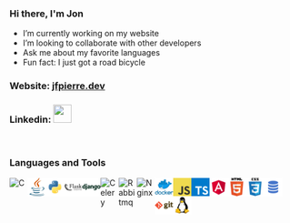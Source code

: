 ### Hi there, I'm Jon

- I’m currently working on my website
- I’m looking to collaborate with other developers
- Ask me about my favorite languages
- Fun fact: I just got a road bicycle

### Website: [jfpierre.dev][website]
### Linkedin: [<img height="32" width="32" src="https://cdn.jsdelivr.net/npm/simple-icons@v3/icons/linkedin.svg" />][linkedin]

<br />

### Languages and Tools
<!-- github language search -->

[<img align="left" alt="C" width="32px" src=
"https://raw.githubusercontent.com/simple-icons/simple-icons/0181b18da750e20a23b1602414d25c72116e8b93/icons/cplusplus.svg" />][C++]

[<img align="left" alt="Java" width="32px" src=
"https://raw.githubusercontent.com/github/explore/80688e429a7d4ef2fca1e82350fe8e3517d3494d/topics/java/java.png" />][java]

[<img align="left" alt="Python" width="32px" src=
"https://raw.githubusercontent.com/github/explore/80688e429a7d4ef2fca1e82350fe8e3517d3494d/topics/python/python.png" />][python]

[<img align="left" alt="Flask" width="32px" src=
"https://raw.githubusercontent.com/github/explore/80688e429a7d4ef2fca1e82350fe8e3517d3494d/topics/flask/flask.png" />][flask]

[<img align="left" alt="Django" width="32px" src=
"https://raw.githubusercontent.com/github/explore/80688e429a7d4ef2fca1e82350fe8e3517d3494d/topics/django/django.png" />][django]

[<img align="left" alt="Celery" width="32px" src=
"https://docs.celeryproject.org/en/stable/_static/celery_512.png" />][celery]

[<img align="left" alt="Rabbitmq" width="32px" src=
"https://www.rabbitmq.com/img/rabbitmq_logo_strap.png" />][rabbitmq]

[<img align="left" alt="Nginx" width="32px" src=
"https://nginx.org/nginx.png" />][nginx]

[<img align="left" alt="Docker" width="32px" src=
"https://raw.githubusercontent.com/github/explore/80688e429a7d4ef2fca1e82350fe8e3517d3494d/topics/docker/docker.png" />][docker]

[<img align="left" alt="JavaScript" width="32px" src=
"https://raw.githubusercontent.com/github/explore/80688e429a7d4ef2fca1e82350fe8e3517d3494d/topics/javascript/javascript.png" />][javascript]

[<img align="left" alt="" width="32px" src=
"https://raw.githubusercontent.com/github/explore/80688e429a7d4ef2fca1e82350fe8e3517d3494d/topics/typescript/typescript.png" />][typescript]

[<img align="left" alt="Angular" width="32px" src=
"https://raw.githubusercontent.com/github/explore/80688e429a7d4ef2fca1e82350fe8e3517d3494d/topics/angular/angular.png" />][angular]

[<img align="left" alt="HTML5" width="32px" src=
"https://raw.githubusercontent.com/github/explore/80688e429a7d4ef2fca1e82350fe8e3517d3494d/topics/html/html.png" />][html]

[<img align="left" alt="CSS" width="32px" src=
"https://raw.githubusercontent.com/github/explore/80688e429a7d4ef2fca1e82350fe8e3517d3494d/topics/css/css.png" />][css]

[<img align="left" alt="SQL" width="32px" src=
"https://raw.githubusercontent.com/github/explore/80688e429a7d4ef2fca1e82350fe8e3517d3494d/topics/sql/sql.png" />][SQL]


[<img align="left" alt="Git" width="32px" src=
"https://raw.githubusercontent.com/github/explore/80688e429a7d4ef2fca1e82350fe8e3517d3494d/topics/git/git.png" />][Git]

[<img align="left" alt="Linux" width="32px" src=
"https://raw.githubusercontent.com/github/explore/80688e429a7d4ef2fca1e82350fe8e3517d3494d/topics/linux/linux.png" />][linux]

<!-- links -->
[website]: https://jfpierre.dev
[linkedin]: https://www.linkedin.com/in/jpierre1

[angular]: https://angular.io/
[C]: https://cppreference.com/w/cpp
[C++]: https://cppreference.com/w/c
[java]: https://www.java.com
[docker]: https://www.docker.com/
[nginx]: https://www.nginx.com/
[python]: https://www.python.org/
[html]: https://www.w3schools.com/html/
[css]: https://www.w3schools.com/css/
[javascript]: https://www.javascript.com/
[SQL]: https://www.w3schools.com/sql/
[git]: https://git-scm.com/
[linux]: https://www.linux.org/
[typescript]: https://www.typescriptlang.org/
[flask]: https://flask.palletsprojects.com
[django]: https://www.djangoproject.com/
[celery]: https://docs.celeryproject.org
[rabbitmq]: https://www.rabbitmq.com/

